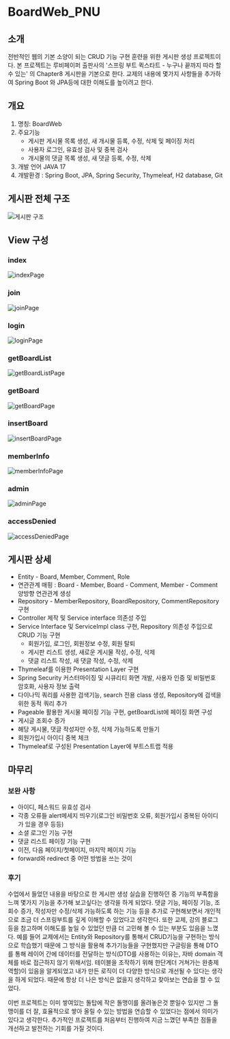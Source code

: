 # BoardWeb_PNU

## 소개
전반적인 웹의 기본 소양이 되는 CRUD 기능 구현 훈련을 위한 게시판 생성 프로젝트이다.
본 프로젝트는 루비페이퍼 출판사의 '스프링 부트 퀵스타트 - 누구나 끝까지 따라 할 수 있는' 의 Chapter8 게시판을 기본으로 한다.
교제의 내용에 몇가지 사항들을 추가하여 Spring Boot 와  JPA등에 대한 이해도를 높이려고 한다.

## 개요
1. 명칭: BoardWeb
2. 주요기능 
	* 게시판 게시물 목록 생성, 새 개시물 등록, 수정, 삭제 및 페이징 처리
	* 사용자 로그인, 유효성 검사 및 중복 검사
	* 개시물의 댓글 목록 생성, 새 댓글 등록, 수정, 삭제
3. 개발 언어 JAVA 17
4. 개발환경 : Spring Boot, JPA, Spring Security, Thymeleaf, H2 database, Git

## 게시판 전체 구조
![게시판 구조](https://user-images.githubusercontent.com/106790381/209701215-250d8ee2-8b0b-431a-8c2e-e74228c26ce3.jpg)

## View 구성

### index
![indexPage](https://user-images.githubusercontent.com/106790381/209680496-5adff416-2b9d-4d91-a22f-0ab14d5bcc3c.jpg)

### join
![joinPage](https://user-images.githubusercontent.com/106790381/209680854-ff4e4c87-3cf0-43db-bc42-b52a0fd11e61.jpg)

### login
![loginPage](https://user-images.githubusercontent.com/106790381/209681055-510ca889-e931-4ea7-8f92-ed1330dad7c3.jpg)

### getBoardList
![getBoardListPage](https://user-images.githubusercontent.com/106790381/209681100-15b89967-a7cc-4e4b-b64c-c53b589c6581.jpg)

### getBoard
![getBoardPage](https://user-images.githubusercontent.com/106790381/209681138-be8a1573-958e-456c-bf10-41d57fbec738.jpg)

### insertBoard
![insertBoardPage](https://user-images.githubusercontent.com/106790381/209681351-51c844f2-ab10-4313-bbe2-b0e0d16782e7.jpg)

### memberInfo
![memberInfoPage](https://user-images.githubusercontent.com/106790381/209681402-02561e0a-4624-46be-a4ed-76941ea515ab.jpg)

### admin
![adminPage](https://user-images.githubusercontent.com/106790381/209681636-0e3abc90-28b2-47db-a912-36d137c70e8e.jpg)

### accessDenied
![accessDeniedPage](https://user-images.githubusercontent.com/106790381/209681676-2ae81c83-05df-418d-9e2f-b9d59d5205d1.jpg)

## 게시판 상세
* Entity - Board, Member, Comment, Role
* 연관관계 매핑 : Board - Member, Board - Comment, Member - Comment 양방향 연관관계 생성
* Repository - MemberRepository, BoardRepository, CommentRepository 구현
* Controller 제작 및 Service interface 의존성 주입
* Service Interface 및  ServiceImpl class 구현, Repository 의존성 주입으로 CRUD 기능 구현
  * 회원가입, 로그인, 회원정보 수정, 회원 탈퇴
  * 게시판 리스트 생성, 새로운 게시물 작성, 수정, 삭제
  * 댓글 리스트 작성, 새 댓글 작성, 수정, 삭제
* Thymeleaf를 이용한 Presentation Layer 구현
* Spring Security 커스터마이징 및 시큐리티 화면 개발, 사용자 인증 및 비밀번호 암호화, 사용자 정보 출력
* 다이나믹 쿼리를 사용한 검색기능, search 전용 class 생성, Repository에 검색을 위한 동적 쿼리 추가
* Pageable 활용한 게시물 페이징 기능 구현, getBoardList에 페이징 화면 구성
* 게시글 조회수 증가
* 해당 게시물, 댓글 작성자만 수정, 삭제 가능하도록 만들기
* 회원가입시 아이디 중복 체크
* Thymeleaf로 구성된 Presentation Layer에 부트스트랩 적용

## 마무리

### 보완 사항
* 아이디, 페스워드 유효성 검사
* 각종 오류들 alert메세지 띄우기(로그인 비밀번호 오류, 회원가입시 중복된 아이디가 있을 경우 등등)
* 소셜 로그인 기능 구현
* 댓글 리스트 페이징 기능 구현
* 이전, 다음 페이지/첫페이지, 마지막 페이지 기능
* forward와 redirect 중 어떤 방법을 쓰는 것이 

### 후기
수업에서 들었던 내용을 바탕으로 한 게시판 생성 실습을 진행하던 중 기능의 부족함을 느껴 몇가지 기능을 추가해 보고싶다는 생각을 하게 되었다.
댓글 기능, 페이징 기능, 조회수 증가, 작성자만 수정/삭제 가능하도록 하는 기능 등을 추가로 구현해보면서 개인적으로 조금 더 스프링부트를 깊게 이해할 수 있었다고 생각한다.
또한 교제, 강의 블로그 등을 참고하며 이해도를 높일 수 있었던 만큼 더 고민해 볼 수 있는 부분도 있음을 느꼈다.
예를 들어 교제에서는 Entity와 Repository를 통해서 CRUD기능을 구현하는 방식으로 학습했기 때문에 그 방식을 활용해 추가기능들을 구현했지만 구글링을 통해 DTO를 통해 레이어 간에 데이터를 전달하는 방식(DTO를 사용하는 이유는, 자바 domain 객체를 바로 접근하지 않기 위해서임. 테이블을 조작하기 위해 한단계더 거쳐가는 완충제역할)이 있음을 알게되었고
내가 만든 로직이 더 다양한 방식으로 개선될 수 있다는 생각을 하게 되었다. 때문에 항상 더 나은 방식은 없을지 생각하고 찾아보는 연습을 할 수 있었다.

이번 프로젝트는 이미 쌓여있는 돌탑에 작은 돌맹이를 올려놓은것 뿐일수 있지만 그 돌맹이를 더 잘, 효율적으로 쌓아 올릴 수 있는 방법을 연습할 수 있었다는 점에서 의미가 있다고 생각한다.
추가적인 프로젝트를 처음부터 진행하여 지금 느꼈던 부족한 점들을 개선하고 발전하는 기회를 가질 것이다.
